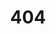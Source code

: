---
title: '404'
template: doc
editUrl: false
tableOfContents: false
hero:
  title: '404'
  tagline: Page not found. Check the URL or try using the search bar.
---